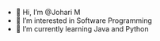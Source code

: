 - 👋 Hi, I’m @Johari M
- 👀 I’m interested in Software Programming
- 🌱 I’m currently learning Java and Python

<!---
1klick20/1klick20 is a ✨ special ✨ repository because its `README.md` (this file) appears on your GitHub profile.
You can click the Preview link to take a look at your changes.
--->
